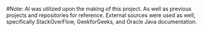 #Note:
AI was utilized upon the making of this project. As well as previous projects and repositories for reference. External sources were used as well, specifically StackOverFlow, GeekforGeeks, and Oracle Java documentation.

